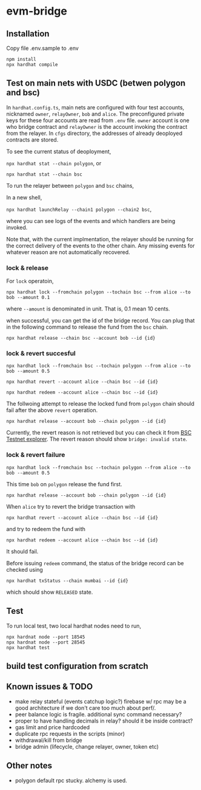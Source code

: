 # evm-bridge

## Installation
Copy file .env.sample to .env

```
npm install
npx hardhat compile
```

## Test on main nets with USDC (betwen polygon and bsc)
In `hardhat.config.ts`, main nets are configured with four test accounts, nicknamed `owner`, `relayOwner`, `bob` and `alice`. The preconfigured private keys for these four accounts are read from `.env` file.
`owner` account is one who bridge contract and `relayOwner` is the account invoking the contract from the relayer.
In `cfgs` directory, the addresses of already deoployed contracts are stored.

To see the current status of deoployment,

`npx hardhat stat --chain polygon`, or

`npx hardhat stat --chain bsc`

To run the relayer between `polygon` and `bsc` chains,

In a new shell,

`npx hardhat launchRelay --chain1 polygon --chain2 bsc`,

where you can see logs of the events and which handlers are being invoked.

Note that, with the current implmentation, the relayer should be running for the correct delivery of the events to the other chain. Any missing events for whatever reason are not automatically recovered.

### lock & release
For `lock` operatoin,

`npx hardhat lock --fromchain polygon --tochain bsc --from alice --to bob --amount 0.1`

where `--amount` is denominated in unit. That is, 0.1 mean 10 cents.

when successful, you can get the id of the bridge record. You can plug that in the following command to release the fund from the `bsc` chain.

`npx hardhat release --chain bsc --account bob --id {id}`

### lock & revert succesful
`npx hardhat lock --fromchain bsc --tochain polygon --from alice --to bob --amount 0.5`

`npx hardhat revert --account alice --chain bsc --id {id}`

`npx hardhat redeem --account alice --chain bsc --id {id}`

The follwoing attempt to release the locked fund from `polygon` chain should fail after the above `revert` operation.

`npx hardhat release --account bob --chain polygon --id {id}`

Currently, the revert reason is not retrieved but you can check it from [BSC Testnet explorer](https://testnet.bscscan.com/).
The revert reason should show `bridge: invalid state`.

### lock & revert failure
`npx hardhat lock --fromchain bsc --tochain polygon --from alice --to bob --amount 0.5`

This time `bob` on `polygon` release the fund first.

`npx hardhat release --account bob --chain polygon --id {id}`

When `alice` try to revert the bridge transaction with

`npx hardhat revert --account alice --chain bsc --id {id}`

 and try to redeem the fund with

`npx hardhat redeem --account alice --chain bsc --id {id}`

It should fail.

Before issuing `redeem` command, the status of the bridge record can be checked using

`npx hardhat txStatus --chain mumbai --id {id}`

which should show `RELEASED` state.

## Test
To run local test, two local hardhat nodes need to run,
```
npx hardnat node --port 18545
npx hardnat node --port 28545
npx hardhat test
```

## build test configuration from scratch
## Known issues & TODO
- make relay stateful (events catchup logic?)
  firebase w/ rpc may be a good architecture if we don't care too much about perf/.
- peer balance logic is fragile. additional sync command necessary?
- proper to have handling decimals in relay?
  should it be inside contract?
- gas limit and price hardcoded
- duplicate rpc requests in the scripts (minor)
- withdrawal/kill from bridge
- bridge admin (lifecycle, change relayer, owner, token etc)

## Other notes
- polygon default rpc stucky. alchemy is used.
